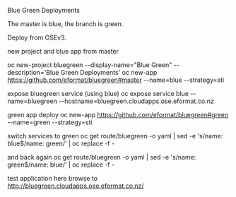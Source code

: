 Blue Green Deployments

The master is blue, the branch is green.

Deploy from OSEv3.

   new project and blue app from master

 oc new-project bluegreen --display-name="Blue Green" --description='Blue Green Deployments'
 oc new-app https://github.com/eformat/bluegreen#master --name=blue --strategy=sti

   expose bluegreen service (using blue)
 oc expose service blue --name=bluegreen --hostname=bluegreen.cloudapps.ose.eformat.co.nz

   green app deploy
oc new-app https://github.com/eformat/bluegreen#green --name=green --strategy=sti

   switch services to green
oc get route/bluegreen -o yaml | sed -e 's/name: blue$/name: green/' | oc replace -f -

   and back again
oc get route/bluegreen -o yaml | sed -e 's/name: green$/name: blue/' | oc replace -f -

   test application here
   browse to
http://bluegreen.cloudapps.ose.eformat.co.nz/
